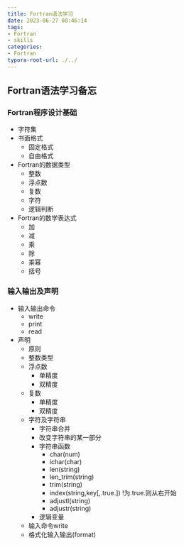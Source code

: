 ```yaml
---
title: Fortran语法学习
date: 2023-06-27 08:46:14
tags: 
- Fortran
- skills
categories: 
- Fortran
typora-root-url: ./../
---
```


## Fortran语法学习备忘

<!--more-->

 ### Fortran程序设计基础

+ 字符集
+ 书面格式
  + 固定格式
  + 自由格式
+ Fortran的数据类型
  + 整数
  + 浮点数
  + 复数
  + 字符
  + 逻辑判断
+ Fortran的数学表达式
  + 加
  + 减
  + 乘
  + 除
  + 乘幂
  + 括号

### 输入输出及声明

+ 输入输出命令
  + write
  + print
  + read
+ 声明
  + 原则
  + 整数类型
  + 浮点数
    + 单精度
    + 双精度
  + 复数
    + 单精度
    + 双精度
  + 字符及字符串
    + 字符串合并
    + 改变字符串的某一部分
    + 字符串函数
      + char(num)
      + ichar(char)
      + len(string)
      + len_trim(string)
      + trim(string)
      + index(string,key[,.true.])  !为.true.则从右开始 
      + adjustl(string)
      + adjustr(string)
    + 逻辑变量
  + 输入命令write
  + 格式化输入输出(format)
